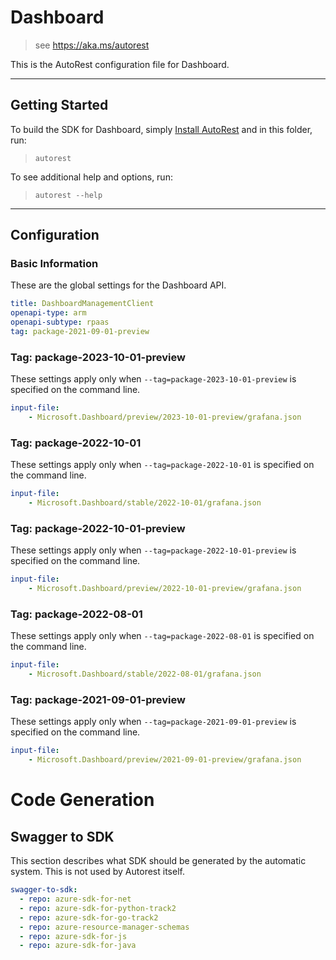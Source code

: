 # Dashboard

> see https://aka.ms/autorest

This is the AutoRest configuration file for Dashboard.

---
## Getting Started
To build the SDK for Dashboard, simply [Install AutoRest](https://aka.ms/autorest/install) and in this folder, run:

> `autorest`

To see additional help and options, run:

> `autorest --help`

---
## Configuration
### Basic Information
These are the global settings for the Dashboard API.

```yaml
title: DashboardManagementClient
openapi-type: arm
openapi-subtype: rpaas
tag: package-2021-09-01-preview
```

### Tag: package-2023-10-01-preview

These settings apply only when `--tag=package-2023-10-01-preview` is specified on the command line.

``` yaml $(tag) == 'package-2023-10-01-preview'
input-file:
    - Microsoft.Dashboard/preview/2023-10-01-preview/grafana.json
```

### Tag: package-2022-10-01

These settings apply only when `--tag=package-2022-10-01` is specified on the command line.

``` yaml $(tag) == 'package-2022-10-01'
input-file:
    - Microsoft.Dashboard/stable/2022-10-01/grafana.json
```

### Tag: package-2022-10-01-preview

These settings apply only when `--tag=package-2022-10-01-preview` is specified on the command line.

``` yaml $(tag) == 'package-2022-10-01-preview'
input-file:
    - Microsoft.Dashboard/preview/2022-10-01-preview/grafana.json
```

### Tag: package-2022-08-01

These settings apply only when `--tag=package-2022-08-01` is specified on the command line.

``` yaml $(tag) == 'package-2022-08-01'
input-file:
    - Microsoft.Dashboard/stable/2022-08-01/grafana.json
```

### Tag: package-2021-09-01-preview

These settings apply only when `--tag=package-2021-09-01-preview` is specified on the command line.

``` yaml $(tag) == 'package-2021-09-01-preview'
input-file:
    - Microsoft.Dashboard/preview/2021-09-01-preview/grafana.json
```

# Code Generation

## Swagger to SDK

This section describes what SDK should be generated by the automatic system.
This is not used by Autorest itself.

``` yaml $(swagger-to-sdk)
swagger-to-sdk:
  - repo: azure-sdk-for-net
  - repo: azure-sdk-for-python-track2
  - repo: azure-sdk-for-go-track2
  - repo: azure-resource-manager-schemas
  - repo: azure-sdk-for-js
  - repo: azure-sdk-for-java
```
